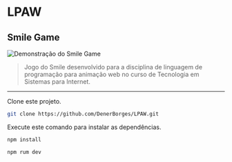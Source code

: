 # LPAW

## Smile Game

<img src="../Videos/Gifs_github" alt="Demonstração do Smile Game">

> Jogo do Smile desenvolvido para a disciplina de linguagem de programação para animação web no curso de Tecnologia em Sistemas para Internet.

<hr>

Clone este projeto.

```bash
git clone https://github.com/DenerBorges/LPAW.git

```
Execute este comando para instalar as dependências.

```bash
npm install

npm rum dev

```
